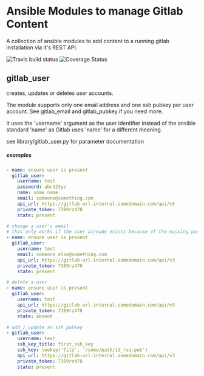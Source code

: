 # Ansible Modules to manage Gitlab Content

A collection of ansible modules to add content to a running gitlab installation via it's REST API.

![Travis build status](https://travis-ci.org/flowpl/ansible_gitlab_content.svg?branch=master)
![Coverage Status](https://coveralls.io/repos/flowpl/ansible_gitlab_content/badge.svg?branch=master&service=github)

## gitlab_user
creates, updates or deletes user accounts.

The module supports only one email address and one ssh pubkey per user account. See gitlab_email and gitlab_pubkey if you need more.

It uses the 'username' argument as the user identifier instead of the ansible standard 'name'
as Gitlab uses 'name' for a different meaning.

see library/gitlab_user.py for parameter documentation

##### examples

```YAML
- name: ensure user is present
  gitlab_user:
    username: test
    password: abc123yz
    name: some name
    email: someone@something.com
    api_url: https://gitlab-url-internal.somedomain.com/api/v3
    private_token: 7389rz478
    state: present
```

```YAML
# change a user's email
# this only works if the user already exists because of the missing password and name
- name: ensure user is present
  gitlab_user:
    username: test
    email: someone_else@something.com
    api_url: https://gitlab-url-internal.somedomain.com/api/v3
    private_token: 7389rz478
    state: present
```

```YAML
# delete a user
- name: ensure user is present
  gitlab_user:
    username: test
    api_url: https://gitlab-url-internal.somedomain.com/api/v3
    private_token: 7389rz478
    state: absent
```

```YAML
# add / update an ssh pubkey
- gitlab_user:
    username: test
    ssh_key_title: first_ssh_key
    ssh_key: lookup('file', '/some/path/id_rsa.pub')
    api_url: https://gitlab-url-internal.somedomain.com/api/v3
    private_token: 7389rz478
    state: present
```